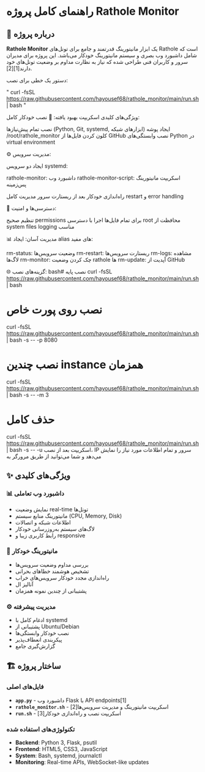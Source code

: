 # راهنمای کامل پروژه Rathole Monitor

## 📖 درباره پروژه

**Rathole Monitor** یک ابزار مانیتورینگ قدرتمند و جامع برای تونل‌های Rathole است که شامل داشبورد وب بصری و سیستم مانیتورینگ خودکار می‌باشد. این پروژه برای مدیران سرور و کاربران فنی طراحی شده که نیاز به نظارت مداوم بر وضعیت تونل‌های خود دارند[1][2].




دستور یک خطی برای نصب:


 " curl -fsSL https://raw.githubusercontent.com/hayousef68/rathole_monitor/main/run.sh | bash  "




ویژگی‌های کلیدی اسکریپت بهبود یافته:
🚀 نصب خودکار کامل:

نصب تمام پیش‌نیازها (Python, Git, systemd, ابزارهای شبکه)
ایجاد پوشه /root/rathole_monitor
کلون کردن فایل‌ها از GitHub
نصب وابستگی‌های Python در virtual environment

⚙️ مدیریت سرویس:

ایجاد دو سرویس systemd:

rathole-monitor: داشبورد وب
rathole-monitor-script: اسکریپت مانیتورینگ پس‌زمینه


راه‌اندازی خودکار بعد از ریستارت سرور
مدیریت کامل restart و error handling

🔧 دسترسی‌ها و امنیت:

تنظیم صحیح permissions برای تمام فایل‌ها
اجرا با دسترسی root
محافظت از system files
logging مناسب

📊 مدیریت آسان:
ایجاد alias های مفید:

rm-status: وضعیت سرویس‌ها
rm-restart: ریستارت سرویس‌ها
rm-logs: مشاهده لاگ‌ها
rm-monitor: چک کردن وضعیت rathole ها
rm-update: آپدیت از GitHub

🌐 گزینه‌های نصب:
bash# نصب پایه
curl -fsSL https://raw.githubusercontent.com/hayousef68/rathole_monitor/main/run.sh | bash

# نصب روی پورت خاص
curl -fsSL https://raw.githubusercontent.com/hayousef68/rathole_monitor/main/run.sh | bash -s -- -p 8080

# نصب چندین instance همزمان
curl -fsSL https://raw.githubusercontent.com/hayousef68/rathole_monitor/main/run.sh | bash -s -- -m 3

# حذف کامل
curl -fsSL https://raw.githubusercontent.com/hayousef68/rathole_monitor/main/run.sh | bash -s -- -u
اسکریپت بعد از نصب، IP سرور و تمام اطلاعات مورد نیاز را نمایش می‌دهد و شما می‌توانید از طریق مرورگر به






## ✨ ویژگی‌های کلیدی

### 📊 داشبورد وب تعاملی
- نمایش وضعیت real-time تونل‌ها
- مانیتورینگ منابع سیستم (CPU, Memory, Disk)
- اطلاعات شبکه و اتصالات
- لاگ‌های سیستم به‌روزرسانی خودکار
- رابط کاربری زیبا و responsive

### 🔄 مانیتورینگ خودکار
- بررسی مداوم وضعیت سرویس‌ها
- تشخیص هوشمند خطاهای بحرانی
- راه‌اندازی مجدد خودکار سرویس‌های خراب
- آنالیز ال
- پشتیبانی از چندین نمونه همزمان

### ⚙️ مدیریت پیشرفته
- ادغام کامل با systemd
- پشتیبانی از Ubuntu/Debian
- نصب خودکار وابستگی‌ها
- پیکربندی انعطاف‌پذیر
- گزارش‌گیری جامع

## 🏗️ ساختار پروژه

### فایل‌های اصلی
- **`app.py`** - داشبورد وب Flask با API endpoints[1]
- **`rathole_monitor.sh`** - اسکریپت مانیتورینگ و مدیریت سرویس‌ها[2]
- **`run.sh`** - اسکریپت نصب و راه‌اندازی خودکار[3]

### تکنولوژی‌های استفاده شده
- **Backend**: Python 3, Flask, psutil
- **Frontend**: HTML5, CSS3, JavaScript
- **System**: Bash, systemd, journalctl
- **Monitoring**: Real-time APIs, WebSocket-like updates
